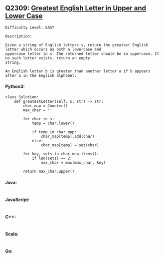 ## Q2309: [Greatest English Letter in Upper and Lower Case](https://leetcode.com/problems/greatest-english-letter-in-upper-and-lower-case/)

```
Difficulty Level: EASY
```

```
Description:

Given a string of English letters s, return the greatest English letter which occurs as both a lowercase and
uppercase letter in s. The returned letter should be in uppercase. If no such letter exists, return an empty
string.

An English letter b is greater than another letter a if b appears after a in the English alphabet.
```

#### Python3:

```
class Solution:
    def greatestLetter(self, s: str) -> str:
        char_map = Counter()
        max_char = ''

        for char in s:
            temp = char.lower()

            if temp in char_map:
                char_map[temp].add(char)
            else:
                char_map[temp] = set(char)
        
        for key, sets in char_map.items():
            if len(sets) == 2:
                max_char = max(max_char, key)
        
        return max_char.upper()
```

#### Java:

```

```

#### JavaScript:

```

```

#### C++:

```

```

#### Scala:

```

```

#### Go:

```

```
